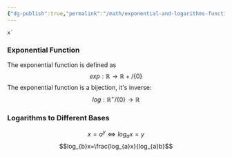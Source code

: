 ```yaml
---
{"dg-publish":true,"permalink":"/math/exponential-and-logarithms-functions/"}
---
```


	x`
### Exponential Function 

The exponential function is defined as
	$$exp: \mathbb{R}\rightarrow \mathbb{R}+/\{0\}$$
The exponential function is a bijection, it's inverse:
$$log:\mathbb{R}^+/\{0\}\rightarrow\mathbb{R}$$

### Logarithms to Different Bases

$$x=a^y\iff log_{a}x=y$$
$$log_{b}x=\frac{log_{a}x}{log_{a}b}$$

